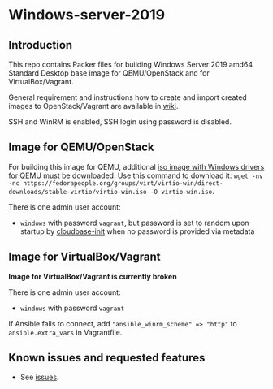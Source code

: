 # Windows-server-2019

## Introduction

This repo contains Packer files for building Windows Server 2019 amd64 Standard Desktop base image for QEMU/OpenStack and for VirtualBox/Vagrant.

General requirement and instructions how to create and import created images to OpenStack/Vagrant are available in [wiki](https://gitlab.ics.muni.cz/muni-kypo-images/muni-kypo-images-wiki/-/wikis/image-packer).

SSH and WinRM is enabled, SSH login using password is disabled.

## Image for QEMU/OpenStack

For building this image for QEMU, additional [iso image with Windows drivers for QEMU](https://fedorapeople.org/groups/virt/virtio-win/direct-downloads/stable-virtio/virtio-win.iso) must be downloaded. Use this command to download it: `wget -nv -nc https://fedorapeople.org/groups/virt/virtio-win/direct-downloads/stable-virtio/virtio-win.iso -O virtio-win.iso`.

There is one admin user account:

*  `windows` with password `vagrant`, but password is set to random upon startup by [cloudbase-init](https://cloudbase-init.readthedocs.io/en/latest/intro.html) when no password is provided via metadata

## Image for VirtualBox/Vagrant

**Image for VirtualBox/Vagrant is currently broken**

There is one admin user account:

*  `windows` with password `vagrant` 

If Ansible fails to connect, add `"ansible_winrm_scheme" => "http"` to `ansible.extra_vars` in Vagrantfile.

## Known issues and requested features

* See [issues](https://gitlab.ics.muni.cz/muni-kypo-images/windows-server-2019/-/issues).
